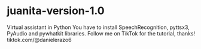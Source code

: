 # juanita-version-1.0
Virtual assistant in Python
You have to install SpeechRecognition, pyttsx3, PyAudio and pywhatkit libraries.
Follow me on TikTok for the tutorial, thanks!
tiktok.com/@danielerazo6
